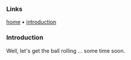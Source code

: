 
### Links
[home](../README.md) &#8226; [introduction](#)

### Introduction

Well, let's get the ball rolling ... some time soon.
